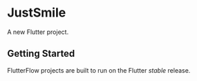 # JustSmile

A new Flutter project.

## Getting Started

FlutterFlow projects are built to run on the Flutter _stable_ release.
